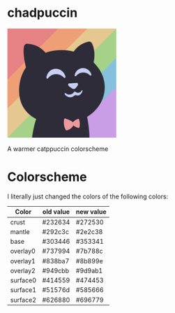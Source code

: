# chadpuccin
<img src=".assets/chad_cat_square.png" width="250" height="250">


A warmer catppuccin colorscheme


# Colorscheme
I literally just changed the colors of the following colors:

| Color | old value | new value |
| ---- | ---- | ---- |
| crust | #232634 | #272530 |
| mantle | #292c3c | #2e2c38 |
| base | #303446 | #353341 |
| overlay0 | #737994 | #7b788c |
| overlay1 | #838ba7 | #8b899e |
| overlay2 | #949cbb | #9d9ab1 |
| surface0 | #414559 | #474453 |
| surface1 | #51576d | #585666 |
| surface2 | #626880 | #696779 |